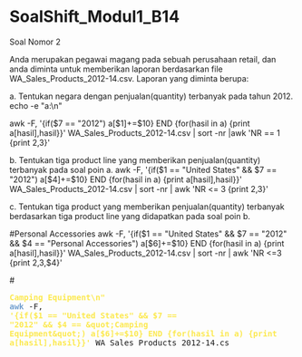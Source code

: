 # SoalShift_Modul1_B14


Soal Nomor 2

Anda merupakan pegawai magang pada sebuah perusahaan retail, dan anda diminta
untuk memberikan laporan berdasarkan file WA_Sales_Products_2012-14.csv.
Laporan yang diminta berupa:

  a. Tentukan negara dengan penjualan(quantity) terbanyak pada tahun
    2012.
echo -e  "a:\n"

awk -F, '{if($7 == "2012") a[$1]+=$10} END {for(hasil in a) {print a[hasil],hasil}}' WA_Sales_Products_2012-14.csv | sort -nr |awk 'NR == 1 {print $2,$3}'

  b. Tentukan tiga product line yang memberikan penjualan(quantity)
  terbanyak pada soal poin a.
awk -F, '{if($1 == "United States" && $7 == "2012") a[$4]+=$10} END {for(hasil in a) {print a[hasil],hasil}}' WA_Sales_Products_2012-14.csv | sort -nr | awk 'NR <= 3 {print $2,$3}'

  c. Tentukan tiga product yang memberikan penjualan(quantity)
terbanyak berdasarkan tiga product line yang didapatkan pada soal
poin b.

  #Personal Accessories
awk -F, '{if($1 == "United States" && $7 == "2012" && $4 == "Personal Accessories") a[$6]+=$10} END {for(hasil in a) {print a[hasil],hasil}}' WA_Sales_Products_2012-14.csv | sort -nr | awk 'NR <=3 {print $2,$3,$4}'
  
  #<pre><font color="#FCE94F"><b>Camping Equipment\n&quot;</b></font>
<font color="#729FCF"><b>awk</b></font> -F, <font color="#FCE94F"><b>&apos;{if($1 == &quot;United States&quot; &amp;&amp; $7 == &quot;2012&quot; &amp;&amp; $4 == &quot;Camping Equipment&quot;) a[$6]+=$10} END {for(hasil in a) {print a[hasil],hasil}}&apos;</b></font> WA_Sales_Products_2012-14.cs</pre>
